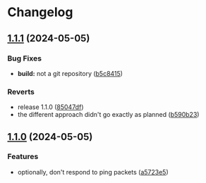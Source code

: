 # Changelog

## [1.1.1](https://github.com/voidpointer0x00/group-whitelist/compare/1.1.0...1.1.1) (2024-05-05)


### Bug Fixes

* **build:** not a git repository ([b5c8415](https://github.com/voidpointer0x00/group-whitelist/commit/b5c8415943aead8c9f7eabced2f931fa4754c393))


### Reverts

* release 1.1.0 ([85047df](https://github.com/voidpointer0x00/group-whitelist/commit/85047df132517b8d2a34fb1299e619abbcef7315))
* the different approach didn't go exactly as planned ([b590b23](https://github.com/voidpointer0x00/group-whitelist/commit/b590b23c32b89d85e29aeee94f3386a057c09adc))

## [1.1.0](https://github.com/voidpointer0x00/group-whitelist/compare/1.0.0...1.1.0) (2024-05-05)


### Features

* optionally, don't respond to ping packets ([a5723e5](https://github.com/voidpointer0x00/group-whitelist/commit/a5723e55b04a5043da1579988da6ccc80fac174b))
